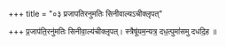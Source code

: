 +++
title = "०३ प्रजापतिरनुमतिः सिनीवाल्यऽचीक्लृपत्"

+++
प्र॒जाप॑ति॒रनु॑मतिः सिनीवा॒ल्य॑चीक्लृपत्। स्त्रैषू॑यम॒न्यत्र॒ दध॒त्पुमां॑समु दधदि॒ह ॥